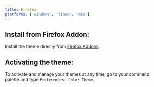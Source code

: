 ```yaml
---
title: Firefox
platforms: ['windows', 'linux', 'mac']
---
```


## Install from Firefox Addon:

Install the theme directly from [Firefox Addons](https://addons.mozilla.org/en-US/firefox/addon/wildberries/).

## Activating the theme:

To activate and manage your themes at any time, go to your command palette and type `Preferences: Color Theme`.
